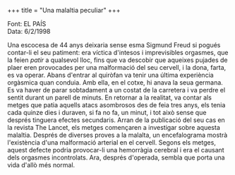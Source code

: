 +++
title = "Una malaltia peculiar"
+++

Font: EL PAÍS  
Data: 6/2/1998

Una escocesa de 44 anys deixaria sense esma Sigmund Freud si pogués contar-li el seu patiment: era víctica d'intesos i imprevisibles orgasmes, que la feien *patir* a qualsevol lloc, fins que va descobir que aqueixes pujades de plaer eren provocades per una malformació del seu cervell, i la dona, farta, es va operar. Abans d'entrar al quiròfan va tenir una última experiència orgàsmica quan conduia. Amb ella, en el cotxe, hi anava la seua germana. Es va haver de parar sobtadament a un costat de la carretera i va perdre el sentit durant un parell de minuts. En retornar a la realitat, va contar als metges que patia aquells atacs asombrosos des de feia tres anys, els tenia cada quinze dies i duraven, si fa no fa, un minut, i tot això sense que després tinguera efectes secundaris. Arran de la publicació del seu cas en la revista The Lancet, els metges començaren a investigar sobre aquesta malaltia. Després de diverses proves a la malalta, un encefalograma mostrà l'existència d'una malformació arterial en el cervell. Segons els metges, aquest defecte podria provocar-li una hemorràgia cerebral i era el causant dels orgasmes incontrolats. Ara, després d'operada, sembla que porta una vida d'allò més normal.

